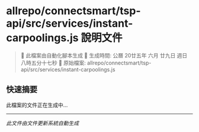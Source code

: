 # allrepo/connectsmart/tsp-api/src/services/instant-carpoolings.js 說明文件

> 🚧 此檔案由自動化腳本生成
> 📅 生成時間: 公曆 20廿五年 六月 廿九日 週日 八時五分十七秒
> 📂 原始檔案: allrepo/connectsmart/tsp-api/src/services/instant-carpoolings.js

## 快速摘要
此檔案的文件正在生成中...

<!-- 實際使用時，這裡會是 Claude Code 生成的完整文件內容 -->

---
*此文件由文件更新系統自動生成*
